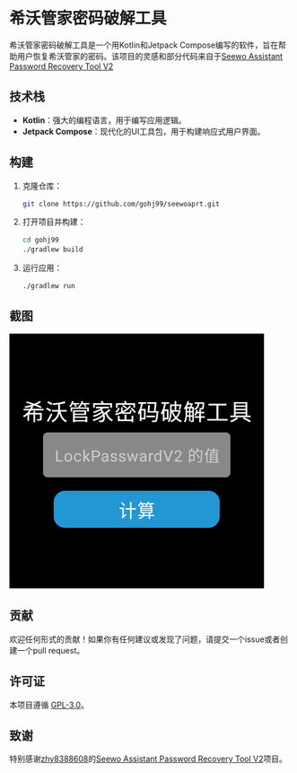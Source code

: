 # 希沃管家密码破解工具

希沃管家密码破解工具是一个用Kotlin和Jetpack Compose编写的软件，旨在帮助用户恢复希沃管家的密码。该项目的灵感和部分代码来自于[Seewo Assistant Password Recovery Tool V2](https://github.com/zhy8388608/Seewo_Assistant_Password_Recovery_Tool_V2)

## 技术栈

- **Kotlin**：强大的编程语言，用于编写应用逻辑。
- **Jetpack Compose**：现代化的UI工具包，用于构建响应式用户界面。

## 构建

1. 克隆仓库：
    ```bash
    git clone https://github.com/gohj99/seewoaprt.git
    ```
2. 打开项目并构建：
    ```bash
    cd gohj99
    ./gradlew build
    ```
3. 运行应用：
    ```bash
    ./gradlew run
    ```

## 截图

![应用截图](Screenshot.png)

## 贡献

欢迎任何形式的贡献！如果你有任何建议或发现了问题，请提交一个issue或者创建一个pull request。

## 许可证

本项目遵循 [GPL-3.0](LICENSE)。

## 致谢

特别感谢[zhy8388608](https://github.com/zhy8388608)的[Seewo Assistant Password Recovery Tool V2](https://github.com/zhy8388608/Seewo_Assistant_Password_Recovery_Tool_V2)项目。
